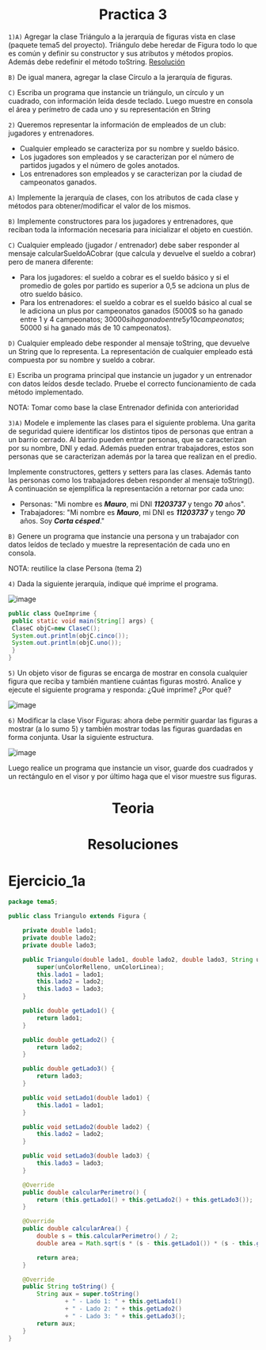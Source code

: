 <h1 align="center">Practica 3</h1>

```1)A)``` Agregar la clase Triángulo a la jerarquía de figuras vista en clase (paquete tema5 del proyecto). Triángulo debe heredar de Figura todo lo que es común y definir su constructor y sus atributos y métodos propios. Además debe redefinir el método toString. [Resolución](#Ejercicio_1a)

```B)``` De igual manera, agregar la clase Círculo a la jerarquía de figuras.

```C)``` Escriba un programa que instancie un triángulo, un círculo y un cuadrado, con información leída desde teclado. Luego muestre en consola el área y perímetro de cada uno y su representación en String

```2)``` Queremos representar la información de empleados de un club: jugadores y entrenadores.
- Cualquier empleado se caracteriza por su nombre y sueldo básico.
- Los jugadores son empleados y se caracterizan por el número de partidos jugados y el número de goles anotados.
- Los entrenadores son empleados y se caracterizan por la ciudad de campeonatos ganados.


```A)``` Implemente la jerarquía de clases, con los atributos de cada clase y métodos para obtener/modificar el valor de los mismos.

```B)``` Implemente constructores para los jugadores y entrenadores, que reciban toda la información necesaria para inicializar el objeto en cuestión.

```C)``` Cualquier empleado (jugador / entrenador) debe saber responder al mensaje calcularSueldoACobrar (que calcula y devuelve el sueldo a cobrar) pero de manera diferente:
- Para los jugadores: el sueldo a cobrar es el sueldo básico y si el promedio de goles por partido es superior a 0,5 se adciona un plus de otro sueldo básico.
- Para los entrenadores: el sueldo a cobrar es el sueldo básico al cual se le adiciona un plus por campeonatos ganados (5000$ so ha ganado entre 1 y 4 campeonatos; $30000 si ha ganado entre 5 y 10 campeonatos; 50000$ si ha ganado más de 10 campeonatos).

```D)``` Cualquier empleado debe responder al mensaje toString, que devuelve un String que lo representa. La representación de cualquier empleado está compuesta por su nombre y sueldo a cobrar.

```E)``` Escriba un programa principal que instancie un jugador y un entrenador con datos leídos desde teclado. Pruebe el correcto funcionamiento de cada método implementado. 

NOTA: Tomar como base la clase Entrenador definida con anterioridad

```3)A)``` Modele e implemente las clases para el siguiente problema. Una garita de seguridad quiere identificar los distintos tipos de personas que entran a un barrio cerrado. Al barrio pueden entrar personas, que se caracterizan por su nombre, DNI y edad. Además pueden entrar trabajadores, estos son personas que se caracterizan además por la tarea que realizan en el predio.

Implemente constructores, getters y setters para las clases. Además tanto las personas como los trabajadores deben responder al mensaje toString(). A continuación se ejemplifica la representación a retornar por cada uno:

- Personas: "Mi nombre es ***Mauro***, mi DNI ***11203737*** y tengo ***70*** años".
-  Trabajadores: "Mi nombre es ***Mauro***, mi DNI es ***11203737*** y tengo ***70*** años. Soy ***Corta césped***." 

```B)``` Genere un programa que instancie una persona y un trabajador con datos leídos de teclado y muestre la representación de cada uno en consola. 

NOTA: reutilice la clase Persona (tema 2)

```4)``` Dada la siguiente jerarquía, indique qué imprime el programa.

![image](https://user-images.githubusercontent.com/55964635/136715701-561a1f33-024f-4c97-ba9f-bffdad257fb5.png)

```Java
public class QueImprime {
 public static void main(String[] args) {
 ClaseC objC=new ClaseC();
 System.out.println(objC.cinco());
 System.out.println(objC.uno());
 }
}
```

```5)``` Un objeto visor de figuras se encarga de mostrar en consola cualquier figura que reciba y también mantiene cuántas figuras mostró. Analice y ejecute el siguiente programa y responda: ¿Qué imprime? ¿Por qué?

![image](https://user-images.githubusercontent.com/55964635/136715772-a0df89e2-6dc2-4f38-b56e-8936bf4777d5.png)


```6)``` Modificar la clase Visor Figuras: ahora debe permitir guardar las figuras a mostrar (a lo sumo 5) y también mostrar todas las figuras guardadas en forma conjunta. Usar la siguiente estructura.

![image](https://user-images.githubusercontent.com/55964635/136715786-4f8a5a30-3498-4372-85ec-eaf5601e5d31.png)

Luego realice un programa que instancie un visor, guarde dos cuadrados y un rectángulo 
en el visor y por último haga que el visor muestre sus figuras.


<h1 align="center">Teoria</h1>
<h1 align="center">Resoluciones</h1>

Ejercicio_1a
============
```java
package tema5;

public class Triangulo extends Figura {

    private double lado1;
    private double lado2;
    private double lado3;

    public Triangulo(double lado1, double lado2, double lado3, String unColorRelleno, String unColorLinea) {
        super(unColorRelleno, unColorLinea);
        this.lado1 = lado1;
        this.lado2 = lado2;
        this.lado3 = lado3;
    }

    public double getLado1() {
        return lado1;
    }

    public double getLado2() {
        return lado2;
    }

    public double getLado3() {
        return lado3;
    }

    public void setLado1(double lado1) {
        this.lado1 = lado1;
    }

    public void setLado2(double lado2) {
        this.lado2 = lado2;
    }

    public void setLado3(double lado3) {
        this.lado3 = lado3;
    }

    @Override
    public double calcularPerimetro() {
        return (this.getLado1() + this.getLado2() + this.getLado3());
    }

    @Override
    public double calcularArea() {
        double s = this.calcularPerimetro() / 2;
        double area = Math.sqrt(s * (s - this.getLado1()) * (s - this.getLado2()) * (s - this.getLado3()));

        return area;
    }

    @Override
    public String toString() {
        String aux = super.toString()
                + " - Lado 1: " + this.getLado1()
                + " - Lado 2: " + this.getLado2()
                + " - Lado 3: " + this.getLado3();
        return aux;
    }
}
```
